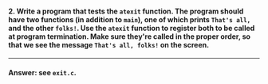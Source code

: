 #### 2. Write a program that tests the `atexit` function. The program should have two functions (in addition to `main`), one of which prints `That's all,` and the other `folks!`. Use the `atexit` function to register both to be called at program termination. Make sure they're called in the proper order, so that we see the message `That's all, folks!` on the screen.

---

#### Answer: see `exit.c`.
